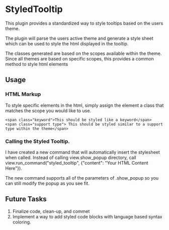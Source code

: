 # StyledTooltip
This plugin provides a standardized way to style tooltips based on the users theme. 

The plugin will parse the users active theme and generate a style sheet which can be used to style the html displayed in the tooltip.

The classes generated are based on the scopes available within the theme. Since all themes are based on specific scopes, this provides a common method to style html elements

## Usage

### HTML Markup

To style specific elements in the html, simply assign the element a class that matches the scope you would like to use. 

    <span class="keyword">This should be styled like a keyword</span>
    <span class="support type"> This should be styled similar to a support type within the theme</span>
    
### Calling the Styled Tooltip.

I have created a new command that will automatically insert the stylesheet when called. Instead of calling view.show_popup directory, call view.run_command("styled_tooltip", {"content": "Your HTML Content Here"}). 

The new command supports all of the parameters of .show_popup so you can still modify the popup as you see fit.

## Future Tasks

1. Finalize code, clean-up, and commet
2. Implement a way to add styled code blocks with language based syntax coloring.
